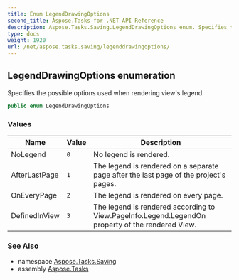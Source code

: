 ```yaml
---
title: Enum LegendDrawingOptions
second_title: Aspose.Tasks for .NET API Reference
description: Aspose.Tasks.Saving.LegendDrawingOptions enum. Specifies the possible options used when rendering views legend
type: docs
weight: 1920
url: /net/aspose.tasks.saving/legenddrawingoptions/
---
```

## LegendDrawingOptions enumeration

Specifies the possible options used when rendering view's legend.

```csharp
public enum LegendDrawingOptions
```

### Values

| Name | Value | Description |
| --- | --- | --- |
| NoLegend | `0` | No legend is rendered. |
| AfterLastPage | `1` | The legend is rendered on a separate page after the last page of the project's pages. |
| OnEveryPage | `2` | The legend is rendered on every page. |
| DefinedInView | `3` | The legend is rendered according to View.PageInfo.Legend.LegendOn property of the rendered View. |

### See Also

* namespace [Aspose.Tasks.Saving](../../aspose.tasks.saving/)
* assembly [Aspose.Tasks](../../)


